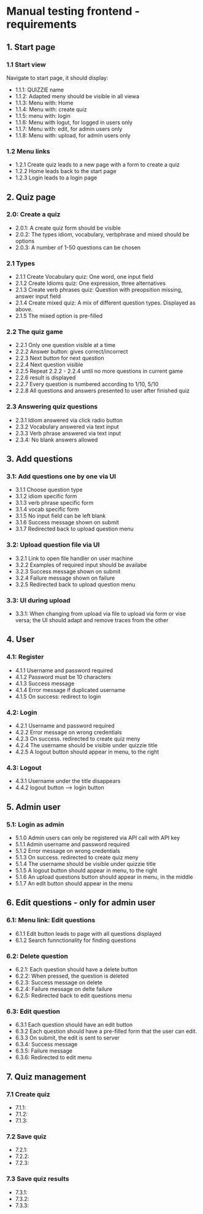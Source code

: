 # Manual testing frontend - requirements

## 1. Start page

### 1.1 Start view
Navigate to start page, it should display:
* 1.1.1: QUIZZIE name
* 1.1.2: Adapted meny should be visible in all viewa
* 1.1.3: Menu with: Home
* 1.1.4: Menu with: create quiz
* 1.1.5: menu with: login
* 1.1.6: Menu with logut, for logged in users only
* 1.1.7: Menu with: edit, for admin users only
* 1.1.8: Menu with: upload, for admin users only


### 1.2 Menu links
* 1.2.1 Create quiz leads to a new page with a form to create a quiz
* 1.2.2 Home leads back to the start page
* 1.2.3 Login leads to a login page


## 2. Quiz page
### 2.0: Create a quiz
* 2.0.1: A create quiz form should be visible
* 2.0.2: The types idiom, vocabulary, verbphrase and mixed should be options
* 2.0.3: A number of 1-50 questions can be chosen
### 2.1 Types
* 2.1.1 Create Vocabulary quiz: One word, one input field
* 2.1.2 Create Idioms quiz: One expression, three alternatives
* 2.1.3 Create verb phrases quiz: Question with preopsition missing, answer input field
* 2.1.4 Create mixed quiz: A mix of different question types. Displayed as above.
* 2.1.5 The mixed option is pre-filled
### 2.2 The quiz game
* 2.2.1 Only one question visible at a time
* 2.2.2 Answer button: gives correct/incorrect
* 2.2.3 Next button for next question
* 2.2.4 Next question visible
* 2.2.5 Repeat 2.2.2 - 2.2.4 until no more questions in current game
* 2.2.6 result is displayed
* 2.2.7 Every question is numbered according to 1/10, 5/10
* 2.2.8 All questions and answers presented to user after finished quiz
### 2.3 Answering quiz questions
* 2.3.1 Idiom answered via click radio button
* 2.3.2 Vocabulary answered via text input
* 2.3.3 Verb phrase answered via text input
* 2.3.4: No blank answers allowed

## 3. Add questions
### 3.1: Add questions one by one via UI
* 3.1.1 Choose question type
* 3.1.2 idiom specific form
* 3.1.3 verb phrase specific form
* 3.1.4 vocab specific form
* 3.1.5 No input field can be left blank 
* 3.1.6 Success message shown on submit
* 3.1.7 Redirected back to upload question menu
### 3.2: Upload question file via UI
* 3.2.1 Link to open file handler on user machine
* 3.2.2 Examples of required input should be availabe
* 3.2.3 Success message shown on submit
* 3.2.4 Failure message shown on failure
* 3.2.5 Redirected back to upload question menu 
### 3.3: UI during upload
* 3.3.1: When changing from upload via file to upload via form or vise versa; the UI should adapt and remove traces from the other

## 4. User
### 4.1: Register
* 4.1.1 Username and password required
* 4.1.2 Password must be 10 characters
* 4.1.3 Success message
* 4.1.4 Error message if duplicated username
* 4.1.5 On success: redirect to login
### 4.2: Login
* 4.2.1 Username and password required
* 4.2.2 Error message on wrong credentials
* 4.2.3 On success. redirected to create quiz meny
* 4.2.4 The username should be visible under quizzie title
* 4.2.5 A logout button should appear in menu, to the right
### 4.3: Logout
* 4.3.1 Username under the title disappears
* 4.4.2 logout button --> login button

## 5. Admin user
### 5.1: Login as admin
* 5.1.0 Admin users can only be registered via API call with API key
* 5.1.1 Admin username and password required
* 5.1.2 Error message on wrong credentials
* 5.1.3 On success. redirected to create quiz meny
* 5.1.4 The username should be visible under quizzie title
* 5.1.5 A logout button should appear in menu, to the right
* 5.1.6 An upload questions button should appear in menu, in the middle
* 5.1.7 An edit button should appear in the menu

## 6. Edit questions - only for admin user
### 6.1: Menu link: Edit questions
* 6.1.1 Edit button leads to page with all questions displayed
* 6.1.2 Search funnctionality for finding questions
### 6.2: Delete question
* 6.2.1: Each question should have a delete button
* 6.2.2: When pressed, the question is deleted
* 6.2.3: Success message on delete
* 6.2.4: Failure message on delte failure
* 6.2.5: Redirected back to edit questions menu
### 6.3: Edit question
* 6.3.1 Each question should have an edit button
* 6.3.2 Each question should have a pre-filled form that the user can edit.
* 6.3.3 On submit, the edit is sent to server
* 6.3.4: Success message
* 6.3.5: Failure message
* 6.3.6: Redirected to edit menu

## 7. Quiz management
### 7.1 Create quiz
* 7.1.1:
* 7.1.2:
* 7.1.3:
### 7.2 Save quiz
* 7.2.1:
* 7.2.2:
* 7.2.3:
### 7.3 Save quiz results
* 7.3.1:
* 7.3.2:
* 7.3.3: